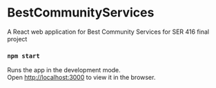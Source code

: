 # BestCommunityServices

A React web application for Best Community Services for SER 416 final project

### `npm start`

Runs the app in the development mode.\
Open [http://localhost:3000](http://localhost:3000) to view it in the browser.
